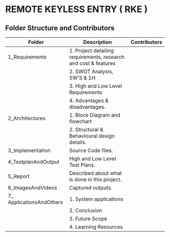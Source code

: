 # REMOTE KEYLESS ENTRY ( RKE )
## Folder Structure and Contributors
   | Folder               |            	Description                                         |   Contributors        |
   |----------------------|-------------------------------------------------------------------|------------------------
   | 1_Requirements	      | 1. Project detailing requirements, research and cost & features  |
   |                      | 2. SWOT Analysis, 5W'S & 1H                                       |
   |                      | 3. High and Low Level Requirements                                |
   |                      | 4. Advantages & disadvantages.                                    |
   | 2_Architectures      | 1. Block Diagram and flowchart                                    |
   |                      | 2. Structural & Behavioural design details.                       |
   | 3_Implementation     | Source Code files.                                                | 
   | 4_TestplanAndOutput  | High and Low Level Test Plans.                                    |
   | 5_Report             | Described about what is done in this project.                     |
   | 6_ImagesAndVideos    | Captured outputs.                                                 |
   | 7_ ApplicationsAndOthers | 1. System applications                                        |
   |                       | 2. Conclusion                                                    |
   |                       | 3. Future Scope                                                  |
   |                       | 4. Learning Resources                                            |
   
   
